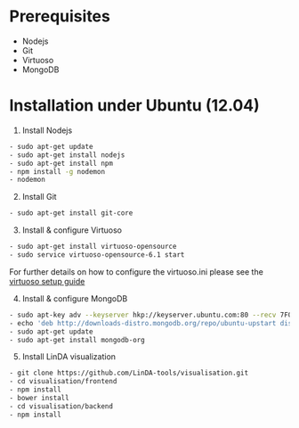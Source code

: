 Prerequisites
=============

- Nodejs
- Git
- Virtuoso
- MongoDB

Installation under Ubuntu (12.04)
=======================================

1. Install Nodejs
```sh
- sudo apt-get update
- sudo apt-get install nodejs
- sudo apt-get install npm
- npm install -g nodemon
- nodemon
```
2. Install Git
```sh
- sudo apt-get install git-core
```

3. Install & configure Virtuoso
```sh
- sudo apt-get install virtuoso-opensource
- sudo service virtuoso-opensource-6.1 start
```
For further details on how to configure the virtuoso.ini please see the [virtuoso setup guide](http://virtuoso.openlinksw.com/dataspace/doc/dav/wiki/Main/VOSUbuntuNotes)  

4. Install & configure MongoDB 
```sh
- sudo apt-key adv --keyserver hkp://keyserver.ubuntu.com:80 --recv 7F0CEB10
- echo 'deb http://downloads-distro.mongodb.org/repo/ubuntu-upstart dist 10gen' | sudo tee /etc/apt/sources.list.d/mongodb.list
- sudo apt-get update
- sudo apt-get install mongodb-org
```

5. Install LinDA visualization
```sh
- git clone https://github.com/LinDA-tools/visualisation.git
- cd visualisation/frontend
- npm install 
- bower install
- cd visualisation/backend
- npm install
```

